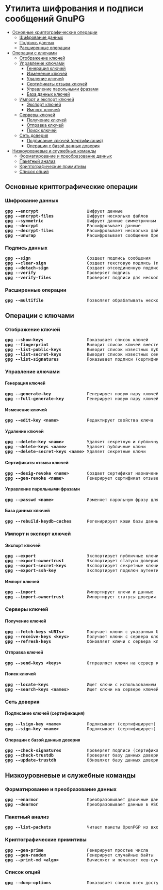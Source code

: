 # Утилита шифрования и подписи сообщений GnuPG
   * [Основные криптографические операции](#основные-криптографические-операции)
      * [Шифрование данных](#шифрование-данных)
      * [Подпись данных](#подпись-данных)
      * [Расширенные операции](#расширенные-операции)
   * [Операции с ключами](#операции-с-ключами)
      * [Отображение ключей](#отображение-ключей)
      * [Управление ключами](#управление-ключами)
         * [Генерация ключей](#генерация-ключей)
         * [Изменение ключей](#изменение-ключей)
         * [Удаление ключей](#удаление-ключей)
         * [Cертификаты отзыва ключей](#cертификаты-отзыва-ключей)
         * [Управление парольными фразами](#управление-парольными-фразами)
         * [База данных ключей](#база-данных-ключей)
      * [Импорт и экспорт ключей](#импорт-и-экспорт-ключей)
         * [Экспорт ключей](#экспорт-ключей)
         * [Импорт ключей](#импорт-ключей)
      * [Серверы ключей](#серверы-ключей)
         * [Получение ключей](#получение-ключей)
         * [Отправка ключей](#отправка-ключей)
         * [Поиск ключей](#поиск-ключей)
      * [Сеть доверия](#сеть-доверия)
         * [Подписание ключей (сертификация)](#подписание-ключей-сертификация)
         * [Операции с базой данных доверия](#операции-с-базой-данных-доверия)
   * [Низкоуровневые и служебные команды](#низкоуровневые-и-служебные-команды)
      * [Форматирование и преобразование данных](#форматирование-и-преобразование-данных)
      * [Пакетный анализ](#пакетный-анализ)
      * [Криптографические примитивы](#криптографические-примитивы)
      * [Список опций](#список-опций)
## Основные криптографические операции
### Шифрование данных
<pre>
<b>gpg --encrypt</b>                   Шифрует данные
<b>gpg --encrypt-files</b>             Шифрует несколько файлов
<b>gpg --symmetric</b>                 Шифрует данные симметричным шифром
<b>gpg --decrypt</b>                   Расшифровывает данные
<b>gpg --decrypt-files</b>             Расшифровывает несколько файлов
<b>gpg --unwrap</b>                    Расшифровывает сообщение OpenPGP
</pre>
### Подпись данных
<pre>
<b>gpg --sign</b>                      Создает подпись сообщения
<b>gpg --clear-sign</b>                Создает текстовую подпись (подпись внутри текста)
<b>gpg --detach-sign</b>               Создает отсоединенную подпись сообщения
<b>gpg --verify</b>                    Проверяет подпись
<b>gpg --verify-files</b>              Проверяет подписи для нескольких файлов
</pre>
### Расширенные операции
<pre>
<b>gpg --multifile</b>                 Позволяет обрабатывать несколько файлов одной командой
</pre>
## Операции с ключами
### Отображение ключей
<pre>
<b>gpg --show-keys</b>                 Показывает список ключей
<b>gpg --fingerprint</b>               Выводит список ключей вместе с их отпечатками
<b>gpg --list-public-keys</b>          Выводит список известных публичных ключей
<b>gpg --list-secret-keys</b>          Выводит список известных секретных ключей
<b>gpg --list-signatures</b>           Показывает подписи (сертификаты) на указанных ключах или подписи из входных данных
</pre>
### Управление ключами
#### Генерация ключей
<pre>
<b>gpg --generate-key</b>              Генерирует новую пару ключей
<b>gpg --full-generate-key</b>         Генерирует новую пару ключей с дополнительными опциями (экспертный режим)
</pre>
#### Изменение ключей
<pre>
<b>gpg --edit-key &lt;name&gt;</b>           Редактирует свойства ключа
</pre>
#### Удаление ключей
<pre>
<b>gpg --delete-key &lt;name&gt;</b>         Удаляет секретную и публичную части ключа
<b>gpg --delete-keys &lt;name&gt;</b>        Удаляет публичные ключи
<b>gpg --delete-secret-keys &lt;name&gt;</b> Удаляет секретные ключи
</pre>
#### Cертификаты отзыва ключей
<pre>
<b>gpg --desig-revoke &lt;name&gt;</b>       Создает сертификат назначенного отзыва для ключа name
<b>gpg --gen-revoke &lt;name&gt;</b>         Генерирует сертификат отзыва для вашего ключа
</pre>
#### Управление парольными фразами
<pre>
<b>gpg --passwd &lt;name&gt;</b>             Изменяет парольную фразу для секретного ключа
</pre>
#### База данных ключей
<pre>
<b>gpg --rebuild-keydb-caches</b>      Регенирирует кэши базы данных ключей
</pre>
### Импорт и экспорт ключей
#### Экспорт ключей
<pre>
<b>gpg --export</b>                    Экспортирует публичные ключи
<b>gpg --export-ownertrust</b>         Экспортирует статусы доверия владельца
<b>gpg --export-secret-keys</b>        Экспортирует секретные ключи
<b>gpg --export-ssh-key</b>            Экспортирует подключ аутентификации в формате публичного ключа SSH
</pre>
#### Импорт ключей
<pre>
<b>gpg --import</b>                    Импортирует ключи и данные
<b>gpg --import-ownertrust</b>         Импортирует статусы доверия владельца
</pre>
### Серверы ключей
#### Получение ключей
<pre>
<b>gpg --fetch-keys &lt;URIs&gt;</b>         Получает ключи с указанных URI (например, HTTP, FTP, LDAP)
<b>gpg --receive-keys &lt;keys&gt;</b>       Получает ключи с сервера ключей
<b>gpg --refresh-keys</b>              Обновляет ключи с сервера ключей (подписи, UID и т.д.)
</pre>
#### Отправка ключей
<pre>
<b>gpg --send-keys &lt;keys&gt;</b>          Отправляет ключи на сервер ключей
</pre>
#### Поиск ключей
<pre>
<b>gpg --locate-keys</b>               Ищет ключи с использованием внешних механизмов (например, WKD, LDAP на основе UID)
<b>gpg --search-keys &lt;names&gt;</b>       Ищет ключи на сервере ключей
</pre>
### Сеть доверия
#### Подписание ключей (сертификация)
<pre>
<b>gpg --lsign-key &lt;name&gt;</b>          Подписывает (сертифицирует) чужой ключ локально
<b>gpg --sign-key &lt;name&gt;</b>           Подписывает (сертифицирует) чужой ключ глобально
</pre>
#### Операции с базой данных доверия
<pre>
<b>gpg --check-signatures</b>          Проверяет подписи (сертификаты) на ключах в вашей связке и обновляет их статус
<b>gpg --check-trustdb</b>             Проверяет базу данных доверия
<b>gpg --update-trustdb</b>            Обновляет базу данных доверия информацией из связки публичных ключей
</pre>
## Низкоуровневые и служебные команды
### Форматирование и преобразование данных
<pre>
<b>gpg --enarmor</b>                   Преобразовывает двоичные данные в формат ASCII
<b>gpg --dearmor</b>                   Преобразовывает данные в ASCII формате обратно в двоичный формат
</pre>
### Пакетный анализ
<pre>
<b>gpg --list-packets</b>              Читает пакеты OpenPGP из входных данных и отображает их структуру
</pre>
### Криптографические примитивы
<pre>
<b>gpg --gen-prime</b>                 Генерирует простые числа
<b>gpg --gen-random</b>                Генерирует случайные байты
<b>gpg --print-md &lt;algo&gt;</b>           Вычисляет и печатает хеш-сумму входных данных с использованием указанного алгоритма
</pre>
### Список опций
<pre>
<b>gpg --dump-options</b>              Показывает список всех доступных опций и команд
</pre>
